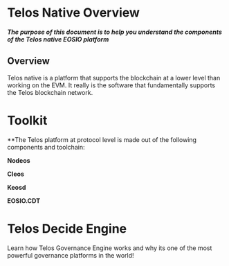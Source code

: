 # Telos Native Overview


_**The purpose of this document is to help you understand the components of the Telos native EOSIO platform**_

## Overview

Telos native is a platform that supports the blockchain at a lower level than working on the EVM. It really is the software that fundamentally supports the Telos blockchain network. 

# Toolkit

**The Telos platform at protocol level is made out of the following components and toolchain:

**Nodeos**

**Cleos**

**Keosd**

**EOSIO.CDT**

# Telos Decide Engine

Learn how Telos Governance Engine works and why its one of the most powerful governance platforms in the world! 





